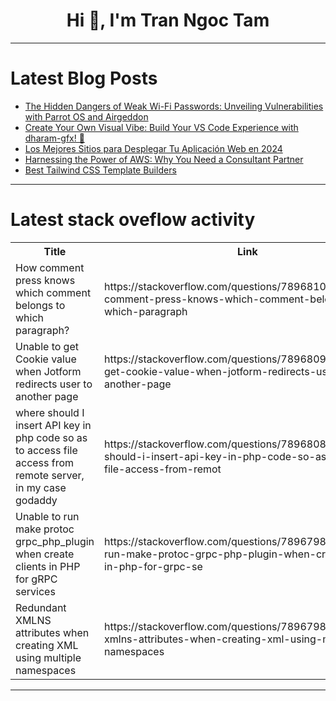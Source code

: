 <h1 align="center">Hi 👋, I'm Tran Ngoc Tam</h1>

---

# Latest Blog Posts 
<!-- BLOG-POST-LIST:START -->
- [The Hidden Dangers of Weak Wi-Fi Passwords: Unveiling Vulnerabilities with Parrot OS and Airgeddon](https://dev.to/jqcvsc/the-hidden-dangers-of-weak-wi-fi-passwords-unveiling-vulnerabilities-with-parrot-os-and-airgeddon-3o1)
- [Create Your Own Visual Vibe: Build Your VS Code Experience with dharam-gfx! 🎨](https://dev.to/dharamgfx/elevate-your-coding-with-dharam-gfx-theme-a-colorful-coding-experience-16a7)
- [Los Mejores Sitios para Desplegar Tu Aplicación Web en 2024](https://dev.to/bhyxen/los-mejores-sitios-para-desplegar-tu-aplicacion-web-en-2024-1hfh)
- [Harnessing the Power of AWS: Why You Need a Consultant Partner](https://dev.to/susheel_kumar/harnessing-the-power-of-aws-why-you-need-a-consultant-partner-38jd)
- [Best Tailwind CSS Template Builders](https://dev.to/rarestoma/best-tailwind-css-template-builders-2hkj)
<!-- BLOG-POST-LIST:END -->

---

# Latest stack oveflow activity
<table>
  <tr><th>Title</th><th>Link</th></tr>
  <!-- STACKOVERFLOW:START --><tr><td>How comment press knows which comment belongs to which paragraph?</td><td>https://stackoverflow.com/questions/78968104/how-comment-press-knows-which-comment-belongs-to-which-paragraph</td></tr><tr><td>Unable to get Cookie value when Jotform redirects user to another page</td><td>https://stackoverflow.com/questions/78968096/unable-to-get-cookie-value-when-jotform-redirects-user-to-another-page</td></tr><tr><td>where should I insert API key in php code so as to access file access from remote server, in my case godaddy</td><td>https://stackoverflow.com/questions/78968088/where-should-i-insert-api-key-in-php-code-so-as-to-access-file-access-from-remot</td></tr><tr><td>Unable to run make protoc grpc_php_plugin when create clients in PHP for gRPC services</td><td>https://stackoverflow.com/questions/78967989/unable-to-run-make-protoc-grpc-php-plugin-when-create-clients-in-php-for-grpc-se</td></tr><tr><td>Redundant XMLNS attributes when creating XML using multiple namespaces</td><td>https://stackoverflow.com/questions/78967986/redundant-xmlns-attributes-when-creating-xml-using-multiple-namespaces</td></tr><!-- STACKOVERFLOW:END -->
</table>

---


